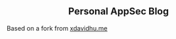 <p align="center">
    <h2 align="center">Personal AppSec Blog </h2>
    Based on a fork from <a href=https://xdavidhu.me>xdavidhu.me</a>

